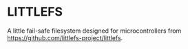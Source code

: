 LITTLEFS
========

A little fail-safe filesystem designed for microcontrollers from
<https://github.com/littlefs-project/littlefs>.
